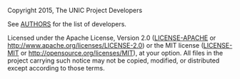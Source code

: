 Copyright 2015, The UNIC Project Developers

See [AUTHORS](AUTHORS) for the list of developers.

Licensed under the Apache License, Version 2.0
([LICENSE-APACHE](LICENSE-APACHE) or
<http://www.apache.org/licenses/LICENSE-2.0>) or the MIT license
([LICENSE-MIT](LICENSE-MIT) or <http://opensource.org/licenses/MIT>), at your
option.  All files in the project carrying such notice may not be copied,
modified, or distributed except according to those terms.
